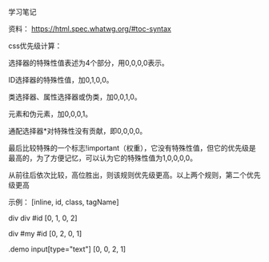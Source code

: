 学习笔记

资料：
https://html.spec.whatwg.org/#toc-syntax


css优先级计算：

选择器的特殊性值表述为4个部分，用0,0,0,0表示。

ID选择器的特殊性值，加0,1,0,0。

类选择器、属性选择器或伪类，加0,0,1,0。

元素和伪元素，加0,0,0,1。

通配选择器*对特殊性没有贡献，即0,0,0,0。

最后比较特殊的一个标志!important（权重），它没有特殊性值，但它的优先级是最高的，为了方便记忆，可以认为它的特殊性值为1,0,0,0,0。

从前往后依次比较，高位胜出，则该规则优先级更高。以上两个规则，第二个优先级更高

示例：
[inline, id, class, tagName]

div div #id
[0, 1, 0, 2]

div #my #id
[0, 2, 0, 1]

.demo input[type="text"]
[0, 0, 2, 1]
